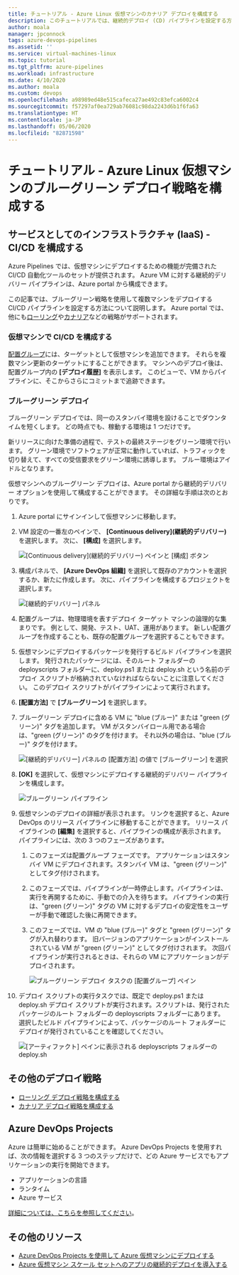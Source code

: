```yaml
---
title: チュートリアル - Azure Linux 仮想マシンのカナリア デプロイを構成する
description: このチュートリアルでは、継続的デプロイ (CD) パイプラインを設定する方法について説明します。 このパイプラインは、ブルーグリーン デプロイ戦略を使用して Azure Linux 仮想マシンのグループを更新します。
author: moala
manager: jpconnock
tags: azure-devops-pipelines
ms.assetid: ''
ms.service: virtual-machines-linux
ms.topic: tutorial
ms.tgt_pltfrm: azure-pipelines
ms.workload: infrastructure
ms.date: 4/10/2020
ms.author: moala
ms.custom: devops
ms.openlocfilehash: a98989ed48e515cafeca27ae492c83efca6002c4
ms.sourcegitcommit: f57297af0ea729ab76081c98da2243d6b1f6fa63
ms.translationtype: HT
ms.contentlocale: ja-JP
ms.lasthandoff: 05/06/2020
ms.locfileid: "82871598"
---
```

# <a name="tutorial---configure-the-blue-green-deployment-strategy-for-azure-linux-virtual-machines"></a>チュートリアル - Azure Linux 仮想マシンのブルーグリーン デプロイ戦略を構成する

## <a name="infrastructure-as-a-service-iaas---configure-cicd"></a>サービスとしてのインフラストラクチャ (IaaS) - CI/CD を構成する

Azure Pipelines では、仮想マシンにデプロイするための機能が完備された CI/CD 自動化ツールのセットが提供されます。 Azure VM に対する継続的デリバリー パイプラインは、Azure portal から構成できます。

この記事では、ブルーグリーン戦略を使用して複数マシンをデプロイする CI/CD パイプラインを設定する方法について説明します。 Azure portal では、他にも[ローリング](https://aka.ms/AA7jlh8)や[カナリア](https://aka.ms/AA7jdrz)などの戦略がサポートされます。

### <a name="configure-cicd-on-virtual-machines"></a>仮想マシンで CI/CD を構成する

[配置グループ](https://docs.microsoft.com/azure/devops/pipelines/release/deployment-groups)には、ターゲットとして仮想マシンを追加できます。 それらを複数マシン更新のターゲットにすることができます。 マシンへのデプロイ後は、配置グループ内の **[デプロイ履歴]** を表示します。 このビューで、VM からパイプラインに、そこからさらにコミットまで追跡できます。

### <a name="blue-green-deployments"></a>ブルーグリーン デプロイ

ブルーグリーン デプロイでは、同一のスタンバイ環境を設けることでダウンタイムを短くします。 どの時点でも、稼動する環境は 1 つだけです。

新リリースに向けた準備の過程で、テストの最終ステージをグリーン環境で行います。 グリーン環境でソフトウェアが正常に動作していれば、トラフィックを切り替えて、すべての受信要求をグリーン環境に誘導します。 ブルー環境はアイドルとなります。

仮想マシンへのブルーグリーン デプロイは、Azure portal から継続的デリバリー オプションを使用して構成することができます。 その詳細な手順は次のとおりです。

1. Azure portal にサインインして仮想マシンに移動します。
1. VM 設定の一番左のペインで、 **[Continuous delivery]\(継続的デリバリー\)** を選択します。 次に、 **[構成]** を選択します。

   ![[Continuous delivery]\(継続的デリバリー\) ペインと [構成] ボタン](media/tutorial-devops-azure-pipelines-classic/azure-devops-configure.png)

1. 構成パネルで、 **[Azure DevOps 組織]** を選択して既存のアカウントを選択するか、新たに作成します。 次に、パイプラインを構成するプロジェクトを選択します。  

   ![[継続的デリバリー] パネル](media/tutorial-devops-azure-pipelines-classic/azure-devops-rolling.png)

1. 配置グループは、物理環境を表すデプロイ ターゲット マシンの論理的な集まりです。 例として、開発、テスト、UAT、運用があります。 新しい配置グループを作成することも、既存の配置グループを選択することもできます。
1. 仮想マシンにデプロイするパッケージを発行するビルド パイプラインを選択します。 発行されたパッケージには、そのルート フォルダーの deployscripts フォルダーに、deploy.ps1 または deploy.sh という名前のデプロイ スクリプトが格納されていなければならないことに注意してください。 このデプロイ スクリプトがパイプラインによって実行されます。
1. **[配置方法]** で **[ブルーグリーン]** を選択します。
1. ブルーグリーン デプロイに含める VM に "blue (ブルー)" または "green (グリーン)" タグを追加します。 VM がスタンバイロール用である場合は、"green (グリーン)" のタグを付けます。 それ以外の場合は、"blue (ブルー)" タグを付けます。

   ![[継続的デリバリー] パネルの [配置方法] の値で [ブルーグリーン] を選択](media/tutorial-devops-azure-pipelines-classic/azure-devops-blue-green-configure.png)

1. **[OK]** を選択して、仮想マシンにデプロイする継続的デリバリー パイプラインを構成します。

   ![ブルーグリーン パイプライン](media/tutorial-devops-azure-pipelines-classic/azure-devops-blue-green-pipeline.png)

1. 仮想マシンのデプロイの詳細が表示されます。 リンクを選択すると、Azure DevOps のリリース パイプラインに移動することができます。 リリース パイプラインの **[編集]** を選択すると、パイプラインの構成が表示されます。 パイプラインには、次の 3 つのフェーズがあります。

   1. このフェーズは配置グループ フェーズです。 アプリケーションはスタンバイ VM にデプロイされます。スタンバイ VM は、"green (グリーン)" としてタグ付けされます。
   1. このフェーズでは、パイプラインが一時停止します。パイプラインは、実行を再開するために、手動での介入を待ちます。 パイプラインの実行は、"green (グリーン)" タグの VM に対するデプロイの安定性をユーザーが手動で確認した後に再開できます。
   1. このフェーズでは、VM の "blue (ブルー)" タグと "green (グリーン)" タグが入れ替わります。 旧バージョンのアプリケーションがインストールされている VM が "green (グリーン)" としてタグ付けされます。 次回パイプラインが実行されるときは、それらの VM にアプリケーションがデプロイされます。

      ![ブルーグリーン デプロイ タスクの [配置グループ] ペイン](media/tutorial-devops-azure-pipelines-classic/azure-devops-blue-green-tasks.png)

1. デプロイ スクリプトの実行タスクでは、既定で deploy.ps1 または deploy.sh デプロイ スクリプトが実行されます。スクリプトは、発行されたパッケージのルート フォルダーの deployscripts フォルダーにあります。 選択したビルド パイプラインによって、パッケージのルート フォルダーにデプロイが発行されていることを確認してください。

   ![[アーティファクト] ペインに表示される deployscripts フォルダーの deploy.sh](media/tutorial-deployment-strategy/package.png)

## <a name="other-deployment-strategies"></a>その他のデプロイ戦略

- [ローリング デプロイ戦略を構成する](https://aka.ms/AA7jlh8)
- [カナリア デプロイ戦略を構成する](https://aka.ms/AA7jdrz)

## <a name="azure-devops-projects"></a>Azure DevOps Projects

Azure は簡単に始めることができます。 Azure DevOps Projects を使用すれば、次の情報を選択する 3 つのステップだけで、どの Azure サービスでもアプリケーションの実行を開始できます。

- アプリケーションの言語
- ランタイム
- Azure サービス

[詳細については、こちらを参照してください](https://azure.microsoft.com/features/devops-projects/)。

## <a name="additional-resources"></a>その他のリソース

- [Azure DevOps Projects を使用して Azure 仮想マシンにデプロイする](https://docs.microsoft.com/azure/devops-project/azure-devops-project-vms)
- [Azure 仮想マシン スケール セットへのアプリの継続的デプロイを導入する](https://docs.microsoft.com/azure/devops/pipelines/apps/cd/azure/deploy-azure-scaleset)

